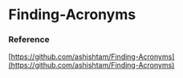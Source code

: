 # Finding-Acronyms
### Reference
[https://github.com/ashishtam/Finding-Acronyms](https://github.com/ashishtam/Finding-Acronyms)